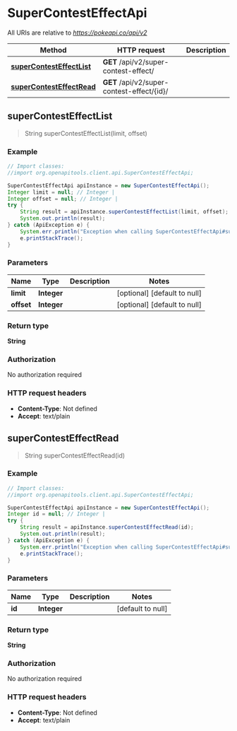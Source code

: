 # SuperContestEffectApi

All URIs are relative to *https://pokeapi.co/api/v2*

Method | HTTP request | Description
------------- | ------------- | -------------
[**superContestEffectList**](SuperContestEffectApi.md#superContestEffectList) | **GET** /api/v2/super-contest-effect/ | 
[**superContestEffectRead**](SuperContestEffectApi.md#superContestEffectRead) | **GET** /api/v2/super-contest-effect/{id}/ | 



## superContestEffectList

> String superContestEffectList(limit, offset)



### Example

```java
// Import classes:
//import org.openapitools.client.api.SuperContestEffectApi;

SuperContestEffectApi apiInstance = new SuperContestEffectApi();
Integer limit = null; // Integer | 
Integer offset = null; // Integer | 
try {
    String result = apiInstance.superContestEffectList(limit, offset);
    System.out.println(result);
} catch (ApiException e) {
    System.err.println("Exception when calling SuperContestEffectApi#superContestEffectList");
    e.printStackTrace();
}
```

### Parameters


Name | Type | Description  | Notes
------------- | ------------- | ------------- | -------------
 **limit** | **Integer**|  | [optional] [default to null]
 **offset** | **Integer**|  | [optional] [default to null]

### Return type

**String**

### Authorization

No authorization required

### HTTP request headers

- **Content-Type**: Not defined
- **Accept**: text/plain


## superContestEffectRead

> String superContestEffectRead(id)



### Example

```java
// Import classes:
//import org.openapitools.client.api.SuperContestEffectApi;

SuperContestEffectApi apiInstance = new SuperContestEffectApi();
Integer id = null; // Integer | 
try {
    String result = apiInstance.superContestEffectRead(id);
    System.out.println(result);
} catch (ApiException e) {
    System.err.println("Exception when calling SuperContestEffectApi#superContestEffectRead");
    e.printStackTrace();
}
```

### Parameters


Name | Type | Description  | Notes
------------- | ------------- | ------------- | -------------
 **id** | **Integer**|  | [default to null]

### Return type

**String**

### Authorization

No authorization required

### HTTP request headers

- **Content-Type**: Not defined
- **Accept**: text/plain

